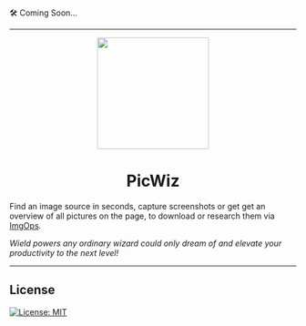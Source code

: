 🛠️ Coming Soon...
___

<p align="center"><img width="196" height="196" src="https://i.imgur.com/zIXGZCg.png"></p>
<h1 align="center">PicWiz</h1>

Find an image source in seconds, capture screenshots or get get an overview of all pictures on the page, to download or research them via [ImgOps](https://ImgOps.com). 

<i>Wield powers any ordinary wizard could only dream of and elevate your productivity to the next level!</i>

---

## License

[![License: MIT](https://img.shields.io/badge/License-MIT-yellow.svg)](https://opensource.org/licenses/MIT)
